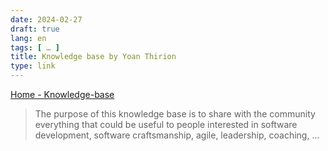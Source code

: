 ```yaml
---
date: 2024-02-27
draft: true
lang: en
tags: [ … ]
title: Knowledge base by Yoan Thirion
type: link
---
```


[Home - Knowledge-base](https://yoan-thirion.gitbook.io/knowledge-base/)

> The purpose of this knowledge base is to share with the community everything that could be useful to people interested in software development, software craftsmanship, agile, leadership, coaching, ...


